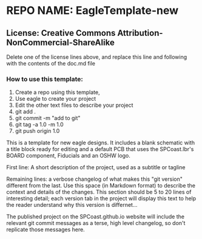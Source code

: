 # REPO NAME: EagleTemplate-new
## License: Creative Commons Attribution-NonCommercial-ShareAlike

Delete one of the license lines above, and replace this line and following with the contents of the doc.md file

### How to use this template:

  1. Create a repo using this template, 
  2. Use eagle to create your project
  3. Edit the other text files to describe your project
  4. git add .
  5. git commit -m "add to git"
  6. git tag -a 1.0 -m 1.0
  7. git push origin 1.0
  

This is a template for new eagle designs.
It includes a blank schematic with a title block ready for editing and a
default PCB that uses the SPCoast.lbr's BOARD component, Fiducials and an OSHW logo.

First line: A short description of the project, used as a subtitle or tagline

Remaining lines: a verbose changelog of what makes this "git version" different from the last.
Use this space (in Markdown format) to describe the context and details of the changes.
This section should be 5 to 20 lines of interesting detail; each version tab in the project will 
display this text to help the reader understand why this version is differnet...

The published project on the SPCoast.github.io website will
include the relevant git commit messages as a terse, high level
changelog, so don't replicate those messages here.


